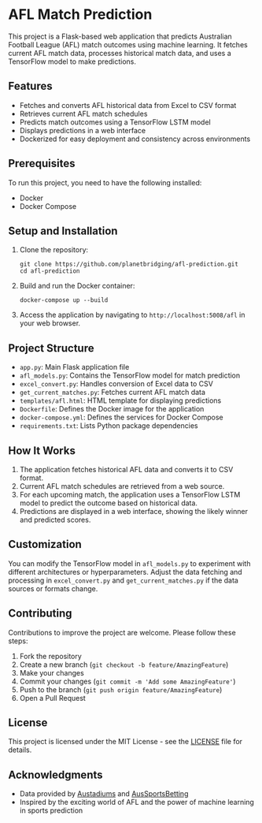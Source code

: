 # AFL Match Prediction

This project is a Flask-based web application that predicts Australian Football League (AFL) match outcomes using machine learning. It fetches current AFL match data, processes historical match data, and uses a TensorFlow model to make predictions.

## Features

- Fetches and converts AFL historical data from Excel to CSV format
- Retrieves current AFL match schedules
- Predicts match outcomes using a TensorFlow LSTM model
- Displays predictions in a web interface
- Dockerized for easy deployment and consistency across environments

## Prerequisites

To run this project, you need to have the following installed:

- Docker
- Docker Compose

## Setup and Installation

1. Clone the repository:

   ```
   git clone https://github.com/planetbridging/afl-prediction.git
   cd afl-prediction
   ```

2. Build and run the Docker container:

   ```
   docker-compose up --build
   ```

3. Access the application by navigating to `http://localhost:5008/afl` in your web browser.

## Project Structure

- `app.py`: Main Flask application file
- `afl_models.py`: Contains the TensorFlow model for match prediction
- `excel_convert.py`: Handles conversion of Excel data to CSV
- `get_current_matches.py`: Fetches current AFL match data
- `templates/afl.html`: HTML template for displaying predictions
- `Dockerfile`: Defines the Docker image for the application
- `docker-compose.yml`: Defines the services for Docker Compose
- `requirements.txt`: Lists Python package dependencies

## How It Works

1. The application fetches historical AFL data and converts it to CSV format.
2. Current AFL match schedules are retrieved from a web source.
3. For each upcoming match, the application uses a TensorFlow LSTM model to predict the outcome based on historical data.
4. Predictions are displayed in a web interface, showing the likely winner and predicted scores.

## Customization

You can modify the TensorFlow model in `afl_models.py` to experiment with different architectures or hyperparameters. Adjust the data fetching and processing in `excel_convert.py` and `get_current_matches.py` if the data sources or formats change.

## Contributing

Contributions to improve the project are welcome. Please follow these steps:

1. Fork the repository
2. Create a new branch (`git checkout -b feature/AmazingFeature`)
3. Make your changes
4. Commit your changes (`git commit -m 'Add some AmazingFeature'`)
5. Push to the branch (`git push origin feature/AmazingFeature`)
6. Open a Pull Request

## License

This project is licensed under the MIT License - see the [LICENSE](LICENSE) file for details.

## Acknowledgments

- Data provided by [Austadiums](https://www.austadiums.com/) and [AusSportsBetting](https://www.aussportsbetting.com/)
- Inspired by the exciting world of AFL and the power of machine learning in sports prediction
